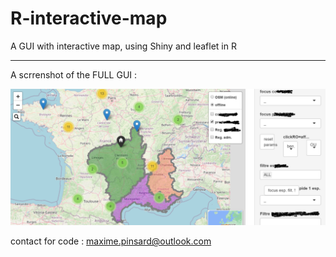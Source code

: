 # R-interactive-map

A GUI with interactive map, using Shiny and leaflet in R

------------------------------------------------------------------------------

A scrrenshot of the FULL GUI :

![](https://github.com/MaxP92/R-interactive-map/blob/main/carte.png?raw=true)

contact for code : maxime.pinsard@outlook.com
